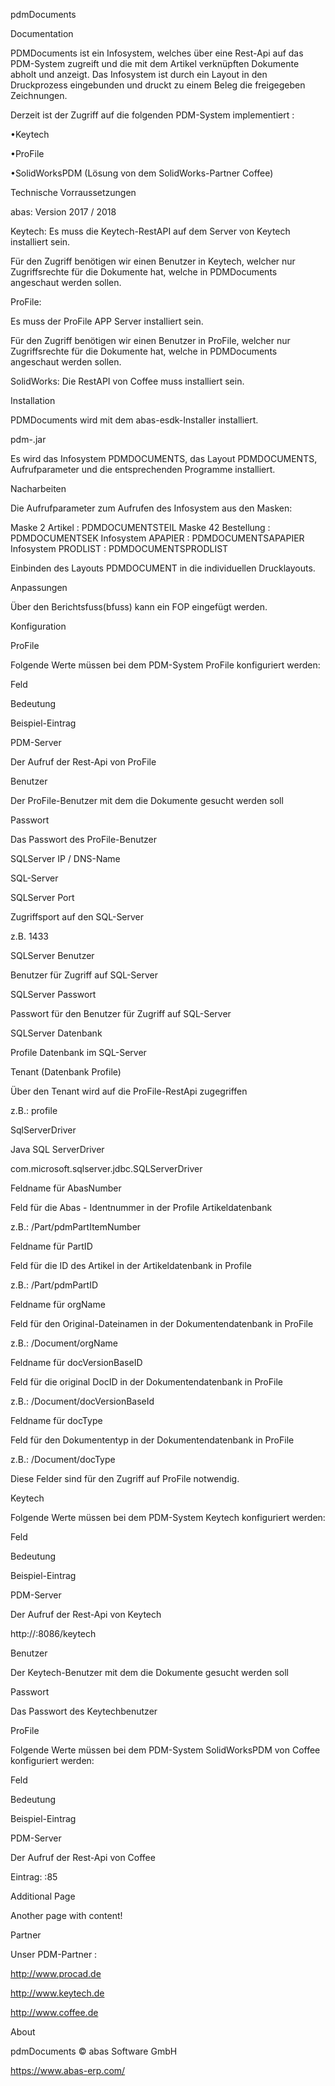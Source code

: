 
pdmDocuments

Documentation


PDMDocuments ist ein Infosystem, welches über eine Rest-Api auf das PDM-System zugreift und die mit dem Artikel verknüpften Dokumente abholt und anzeigt. Das Infosystem ist durch ein Layout in den Druckprozess eingebunden und druckt zu einem Beleg die freigegeben Zeichnungen.

Derzeit ist der Zugriff auf die folgenden PDM-System implementiert :

•Keytech

•ProFile

•SolidWorksPDM (Lösung von dem SolidWorks-Partner Coffee)


Technische Vorraussetzungen

abas: Version 2017 / 2018


Keytech: Es muss die Keytech-RestAPI auf dem Server von Keytech installiert sein.


Für den Zugriff benötigen wir einen Benutzer in Keytech, welcher nur Zugriffsrechte für die Dokumente hat, welche in PDMDocuments angeschaut werden sollen.


ProFile:


Es muss der ProFile APP Server installiert sein.


Für den Zugriff benötigen wir einen Benutzer in ProFile, welcher nur Zugriffsrechte für die Dokumente hat, welche in PDMDocuments angeschaut werden sollen.


SolidWorks: Die RestAPI von Coffee muss installiert sein.


Installation



PDMDocuments wird mit dem abas-esdk-Installer installiert.


pdm-<Version>.jar


Es wird das Infosystem PDMDOCUMENTS, das Layout PDMDOCUMENTS, Aufrufparameter und die entsprechenden Programme installiert.


Nacharbeiten


Die Aufrufparameter zum Aufrufen des Infosystem aus den Masken:


Maske 2 Artikel : PDMDOCUMENTSTEIL Maske 42 Bestellung : PDMDOCUMENTSEK Infosystem APAPIER : PDMDOCUMENTSAPAPIER Infosystem PRODLIST : PDMDOCUMENTSPRODLIST


Einbinden des Layouts PDMDOCUMENT in die individuellen Drucklayouts.


Anpassungen



Über den Berichtsfuss(bfuss) kann ein FOP eingefügt werden.


Konfiguration




ProFile



Folgende Werte müssen bei dem PDM-System ProFile konfiguriert werden:






Feld

Bedeutung

Beispiel-Eintrag



PDM-Server
 
Der Aufruf der Rest-Api von ProFile
 
<ProFile-Server>
 

Benutzer
 
Der ProFile-Benutzer mit dem die Dokumente gesucht werden soll
  

Passwort
 
Das Passwort des ProFile-Benutzer
  

SQLServer IP / DNS-Name
 
SQL-Server
  

SQLServer Port
 
Zugriffsport auf den SQL-Server
 
z.B. 1433
 

SQLServer Benutzer
 
Benutzer für Zugriff auf SQL-Server
  

SQLServer Passwort
 
Passwort für den Benutzer für Zugriff auf SQL-Server
  

SQLServer Datenbank
 
Profile Datenbank im SQL-Server
  

Tenant (Datenbank Profile)
 
Über den Tenant wird auf die ProFile-RestApi zugegriffen
 
z.B.: profile
 

SqlServerDriver
 
Java SQL ServerDriver
 
com.microsoft.sqlserver.jdbc.SQLServerDriver
 

Feldname für AbasNumber
 
Feld für die Abas - Identnummer in der Profile Artikeldatenbank
 
z.B.: /Part/pdmPartItemNumber
 

Feldname für PartID
 
Feld für die ID des Artikel in der Artikeldatenbank in Profile
 
z.B.: /Part/pdmPartID
 

Feldname für orgName
 
Feld für den Original-Dateinamen in der Dokumentendatenbank in ProFile
 
z.B.: /Document/orgName
 

Feldname für docVersionBaseID
 
Feld für die original DocID in der Dokumentendatenbank in ProFile
 
z.B.: /Document/docVersionBaseId
 

Feldname für docType
 
Feld für den Dokumententyp in der Dokumentendatenbank in ProFile
 
z.B.: /Document/docType

Diese Felder sind für den Zugriff auf ProFile notwendig.
 


Keytech


Folgende Werte müssen bei dem PDM-System Keytech konfiguriert werden:






Feld

Bedeutung

Beispiel-Eintrag



PDM-Server
 
Der Aufruf der Rest-Api von Keytech
 
http://<keytechserver>:8086/keytech
 

Benutzer
 
Der Keytech-Benutzer mit dem die Dokumente gesucht werden soll
  

Passwort
 
Das Passwort des Keytechbenutzer
  


ProFile



Folgende Werte müssen bei dem PDM-System SolidWorksPDM von Coffee konfiguriert werden:






Feld

Bedeutung

Beispiel-Eintrag



PDM-Server
 
Der Aufruf der Rest-Api von Coffee
 
Eintrag: <Coffee-Server>:85
 


Additional Page



Another page with content!


Partner



Unser PDM-Partner :


http://www.procad.de


http://www.keytech.de


http://www.coffee.de


About



pdmDocuments
© abas Software GmbH


https://www.abas-erp.com/

